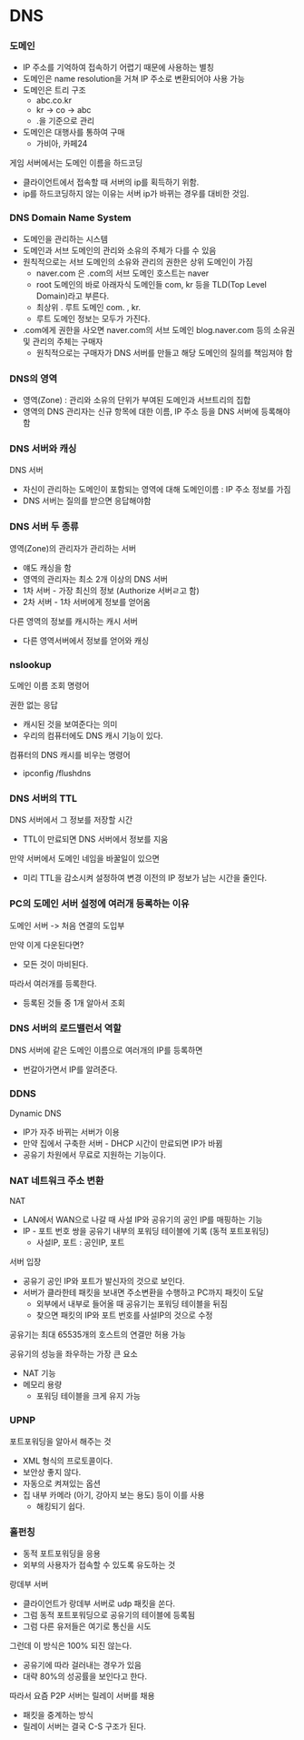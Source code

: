 # DNS
### 도메인
* IP 주소를 기억하여 접속하기 어렵기 때문에 사용하는 별칭
* 도메인은 name resolution을 거쳐 IP 주소로 변환되어야 사용 가능
* 도메인은 트리 구조
  * abc.co.kr
  * kr -> co -> abc
  * .을 기준으로 관리
* 도메인은 대행사를 통하여 구매
  * 가비아, 카페24

게임 서버에서는 도메인 이름을 하드코딩
* 클라이언트에서 접속할 때 서버의 ip를 획득하기 위함.
* ip를 하드코딩하지 않는 이유는 서버 ip가 바뀌는 경우를 대비한 것임.

### DNS Domain Name System
* 도메인을 관리하는 시스템
* 도메인과 서브 도메인의 관리와 소유의 주체가 다를 수 있음
* 원칙적으로는 서브 도메인의 소유와 관리의 권한은 상위 도메인이 가짐
  * naver.com 은 .com의 서브 도메인 호스트는 naver
  * root 도메인의 바로 아래자식 도메인들 com, kr 등을 TLD(Top Level Domain)라고 부른다.
  * 최상위 . 루트 도메인 com. , kr.
  * 루트 도메인 정보는 모두가 가진다.
* .com에게 권한을 사오면 naver.com의 서브 도메인 blog.naver.com 등의 소유권 및 관리의 주체는 구매자
  * 원칙적으로는 구매자가 DNS 서버를 만들고 해당 도메인의 질의를 책임져야 함

### DNS의 영역
* 영역(Zone) : 관리와 소유의 단위가 부여된 도메인과 서브트리의 집합
* 영역의 DNS 관리자는 신규 항목에 대한 이름, IP 주소 등을 DNS 서버에 등록해야 함

### DNS 서버와 캐싱
DNS 서버
* 자신이 관리하는 도메인이 포함되는 영역에 대해 도메인이름 : IP 주소 정보를 가짐
* DNS 서버는 질의를 받으면 응답해야함

### DNS 서버 두 종류
영역(Zone)의 관리자가 관리하는 서버
* 얘도 캐싱을 함
* 영역의 관리자는 최소 2개 이상의 DNS 서버
* 1차 서버 - 가장 최신의 정보 (Authorize 서버ㄹ고 함)
* 2차 서버 - 1차 서버에게 정보를 얻어옴


다른 영역의 정보를 캐시하는 캐시 서버
* 다른 영역서버에서 정보를 얻어와 캐싱  

### nslookup
도메인 이름 조회 명령어

권한 없는 응답
* 캐시된 것을 보여준다는 의미
* 우리의 컴퓨터에도 DNS 캐시 기능이 있다.

컴퓨터의 DNS 캐시를 비우는 명령어
* ipconfig /flushdns

### DNS 서버의 TTL
DNS 서버에서 그 정보를 저장할 시간
* TTL이 만료되면 DNS 서버에서 정보를 지움

만약 서버에서 도메인 네임을 바꿀일이 있으면
* 미리 TTL을 감소시켜 설정하여 변경 이전의 IP 정보가 남는 시간을 줄인다.

### PC의 도메인 서버 설정에 여러개 등록하는 이유
도메인 서버 -> 처음 연결의 도입부

만약 이게 다운된다면?
* 모든 것이 마비된다.

따라서 여러개를 등록한다.
* 등록된 것들 중 1개 알아서 조회


### DNS 서버의 로드밸런서 역할
DNS 서버에 같은 도메인 이름으로 여러개의 IP를 등록하면
* 번갈아가면서 IP를 알려준다.

### DDNS
Dynamic DNS
* IP가 자주 바뀌는 서버가 이용
* 만약 집에서 구축한 서버 - DHCP 시간이 만료되면 IP가 바뀜
* 공유기 차원에서 무료로 지원하는 기능이다.


### NAT 네트워크 주소 변환
NAT
* LAN에서 WAN으로 나갈 때 사설 IP와 공유기의 공인 IP를 매핑하는 기능
* IP - 포트 번호 쌍을 공유기 내부의 포워딩 테이블에 기록 (동적 포트포워딩)
  * 사설IP, 포트 : 공인IP, 포트

서버 입장
* 공유기 공인 IP와 포트가 발신자의 것으로 보인다.
* 서버가 클라한테 패킷을 보내면 주소변환을 수행하고 PC까지 패킷이 도달
  * 외부에서 내부로 들어올 때 공유기는 포워딩 테이블을 뒤짐
  * 찾으면 패킷의 IP와 포트 번호를 사설IP의 것으로 수정

공유기는 최대 65535개의 호스트의 연결만 허용 가능

공유기의 성능을 좌우하는 가장 큰 요소
* NAT 기능
* 메모리 용량
  * 포워딩 테이블을 크게 유지 가능

### UPNP
포트포워딩을 알아서 해주는 것
* XML 형식의 프로토콜이다.
* 보안상 좋지 않다.
* 자동으로 켜져있는 옵션
* 집 내부 카메라 (아기, 강아지 보는 용도) 등이 이를 사용
  * 해킹되기 쉽다.

### 홀펀칭
* 동적 포트포워딩을 응용
* 외부의 사용자가 접속할 수 있도록 유도하는 것


랑데부 서버
* 클라이언트가 랑데부 서버로 udp 패킷을 쏜다.
* 그럼 동적 포트포워딩으로 공유기의 테이블에 등록됨
* 그럼 다른 유저들은 여기로 통신을 시도

그런데 이 방식은 100% 되진 않는다.
* 공유기에 따라 걸러내는 경우가 있음
* 대략 80%의 성공률을 보인다고 한다.

따라서 요즘 P2P 서버는 릴레이 서버를 채용
* 패킷을 중계하는 방식
* 릴레이 서버는 결국 C-S 구조가 된다.